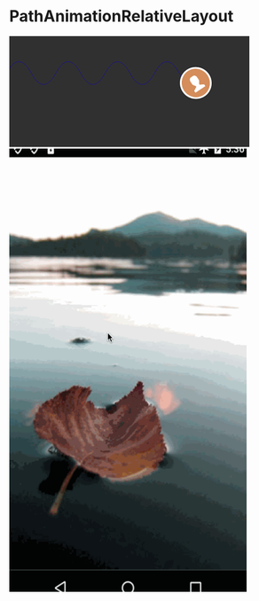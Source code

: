 # PathAnimationRelativeLayout
<img src="https://github.com/sunzhishuai/PathAnimationRelativeLayout/blob/master/gif/gif.gif"/>
<img src="https://github.com/sunzhishuai/PathAnimationRelativeLayout/blob/master/gif/gif2.gif" width="428px" height="800"/>

